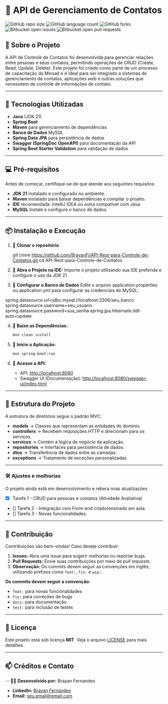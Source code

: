 # 📌 API de Gerenciamento de Contatos

![GitHub repo size](https://img.shields.io/github/repo-size/iuricode/README-template?style=for-the-badge)
![GitHub language count](https://img.shields.io/github/languages/count/iuricode/README-template?style=for-the-badge)
![GitHub forks](https://img.shields.io/github/forks/iuricode/README-template?style=for-the-badge)
![Bitbucket open issues](https://img.shields.io/bitbucket/issues/iuricode/README-template?style=for-the-badge)
![Bitbucket open pull requests](https://img.shields.io/bitbucket/pr-raw/iuricode/README-template?style=for-the-badge)

## 📌 Sobre o Projeto

A API de Controle de Contatos foi desenvolvida para gerenciar relações entre pessoas e seus contatos, permitindo operações de CRUD (Create, Read, Update, Delete). Este projeto foi criado como parte de um processo de capacitação da Minsait e é ideal para ser integrado a sistemas de gerenciamento de contatos, aplicações web e outras soluções que necessitem de controle de informações de contato.


---

## 🚀 Tecnologias Utilizadas

- **Java** (JDK 21)
- **Spring Boot**
- **Maven** para gerenciamento de dependências
- **Banco de Dados**  MySQL
- **Spring Data JPA** para persistência de dados
- **Swagger (SpringDoc OpenAPI)** para documentação da API
- **Spring Boot Starter Validation** para validação de dados

---

## 💻 Pré-requisitos

Antes de começar, certifique-se de que atende aos seguintes requisitos:

- **JDK 21** instalado e configurado no ambiente.
- **Maven** instalado para baixar dependências e compilar o projeto.
- **IDE** recomendada: IntelliJ IDEA ou outra compatível com Java.
- **MySQL** Instale e configure o banco de dados.

---

## 📦 Instalação e Execução

1. 🔹 **Clonar o repositório**
 

   git clone https://github.com/BrayanFj/API-Rest-para-Controle-de-Contatos.git
   cd API-Rest-para-Controle-de-Contatos


2. 🔹 **Abra o Projeto na IDE:**
   Importe o projeto utilizando sua IDE preferida e configure o uso da JDK 21

3. 🔹 **Configurar o Banco de Dados**
   Edite o arquivo application.properties ou application.yml para configurar as credenciais do MySQL:

  spring.datasource.url=jdbc:mysql://localhost:3306/seu_banco
  spring.datasource.username=seu_usuario
  spring.datasource.password=sua_senha
  spring.jpa.hibernate.ddl-auto=update


4. 🔹 **Baixe as Dependências:**
   ```bash
   mvn clean install
   ```

5. 🔹 **Inicie a Aplicação:**
   ```bash
   mvn spring-boot:run
   ```

6. 🔹 **Acesse a API:**
    - API: [http://localhost:8080](http://localhost:8080)
    - Swagger UI (Documentação): [http://localhost:8080/swagger-ui/index.html](http://localhost:8080/swagger-ui/index.html)

---


## 📁 Estrutura do Projeto 

A estrutura de diretórios segue o padrão MVC:

- **models** → Classes que representam as entidades do domínio.
- **controllers** → Recebem requisições HTTP e direcionam para os serviços.
- **services** → Contém a lógica de negócio da aplicação.
- **repositories** → Interfaces para persistência de dados.
- **dtos** → Transferência de dados entre as camadas.
- **exceptions** → Tratamento de exceções personalizadas.

---

### 🛠️ Ajustes e melhorias

O projeto ainda está em desenvolvimento e rebera nvas atualizações 

- [x] Tarefa 1 - CRUD para pessoas e contatos (Atividade Avaliativa)
- [] Tarefa 2 - Integração com Front-end criado/ensinado em aula.
- [] Tarefa 3 - Novas funcionalidades. 

---

## 🤝 Contribuição

Contribuições são bem-vindas! Caso deseje contribuir:

1. **Issues:** Abra uma _issue_ para sugerir melhorias ou reportar bugs.
2. **Pull Requests:** Envie suas contribuições por meio de _pull requests_.  
3.  **Observação:** Os commits devem seguir as convenções em inglês, utilizando prefixos como `feat:`, `fix:` e `wip:`.

**Os commits devem seguir a convenção:**
- `feat:` para novas funcionalidades
- `fix:` para correções de bugs
- `docs:` para documentação
- `test:` para inclusão de testes

---

## 📝 Licença

Este projeto está sob licença **MIT**. Veja o arquivo [LICENSE](LICENSE.md) para mais detalhes.

---

## 📫 Créditos e Contato
-- 👨‍💻 **Desenvolvido por:** Brayan Fernandes
- **LinkedIn:** [Brayan Fernandes ]([https://www.linkedin.com/in/seu-perfil/](https://www.linkedin.com/in/brayanfernandesj/))
- **Email:** [seu.email@gmail.com](Brayan.fernandesjulio@gmail.com)

